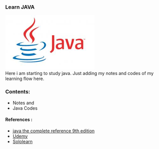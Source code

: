 ### Learn JAVA

![java](/ref/img/java-logo.jpeg)
<br>
Here i am starting to study java. Just adding my notes and codes of my learning
 flow here.
 
### Contents:

- Notes and
- Java Codes

#### References :

- [java the complete reference 9th edition](/ref/Java%208%20The%20Complete%20Reference%20Ninth%20Edition.pdf)
- [Udemy](https://www.udemy.com/)
- [Sololearn](https://www.sololearn.com/)